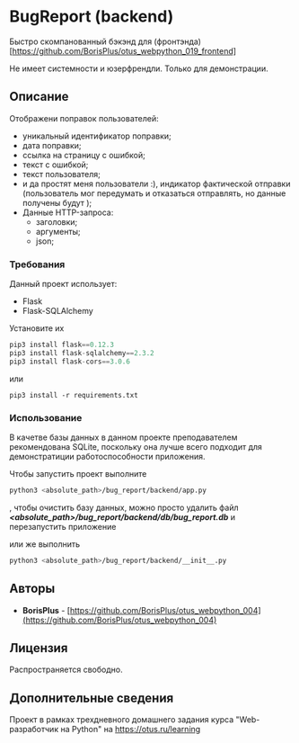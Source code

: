 # BugReport (backend)

Быстро скомпанованный бэкэнд для (фронтэнда)[https://github.com/BorisPlus/otus_webpython_019_frontend]

Не имеет системности и юзерфрендли. Только для демонстрации.

## Описание

Отображени поправок пользователей:
* уникальный идентификатор поправки;
* дата поправки;
* ссылка на страницу с ошибкой;
* текст с ошибкой;
* текст пользователя;
*  и да простят меня пользователи :), индикатор фактической отправки (пользователь мог передумать и отказаться отправлять, но данные получены будут );
* Данные HTTP-запроса:
  * заголовки;
  * аргументы;
  * json;


### Требования

Данный проект использует:
* Flask
* Flask-SQLAlchemy

Установите их

```python
pip3 install flask==0.12.3 
pip3 install flask-sqlalchemy==2.3.2
pip3 install flask-cors==3.0.6
```

или

```
pip3 install -r requirements.txt
```

### Использование

В качетве базы данных в данном проекте преподавателем рекомендована SQLite, поскольку она лучше всего подходит для демонстратиции работоспособности приложения. 

Чтобы запустить проект выполните
```bash
python3 <absolute_path>/bug_report/backend/app.py
```
, чтобы очистить базу данных, можно просто удалить файл **_<absolute_path>/bug_report/backend/db/bug_report.db_** и перезапустить приложение 

или же выполнить 

```bash
python3 <absolute_path>/bug_report/backend/__init__.py
```

## Авторы

* **BorisPlus** - [https://github.com/BorisPlus/otus_webpython_004](https://github.com/BorisPlus/otus_webpython_004)

## Лицензия

Распространяется свободно.

## Дополнительные сведения

Проект в рамках трехдневного домашнего задания курса "Web-разработчик на Python" на https://otus.ru/learning
